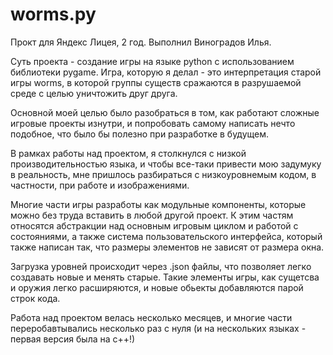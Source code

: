 # worms.py

Прокт для Яндекс Лицея, 2 год. Выполнил Виноградов Илья.

Суть проекта - создание игры на языке python с использованием библиотеки pygame.
Игра, которую я делал - это интерпретация старой игры worms, 
в которой группы существ сражаются в разрушаемой среде с целью уничтожить друг друга.

Основной моей целью было разобраться в том, как работают сложные игровые проекты изнутри,
и попробовать самому написать нечто подобное, что было бы полезно при разработке в будущем.  

В рамках работы над проектом, я столкнулся с низкой производительностью языка, 
и чтобы все-таки привести мою задумуку в реальность, мне пришлось разбираться с
низкоуровнемым кодом, в частности, при работе и изображениями.

Многие части игры разработы как модульные компоненты, которые можно без труда вставить 
в любой другой проект. К этим частям относятся абстракции над основным игровым циклом и 
работой с состояниями, а также система пользовательского интерфейса, который также написан так, 
что размеры элементов не зависят от размера окна.

Загрузка уровней происходит через .json файлы, что позволяет легко создавать новые и менять старые.
Такие элементы игры, как сущетсва и оружия легко расширяются, и новые обьекты добавляются парой строк кода.

Работа над проектом велась несколько месяцев, и многие части переробавтывались несколько раз с нуля 
(и на нескольких языках - первая версия была на с++!)

